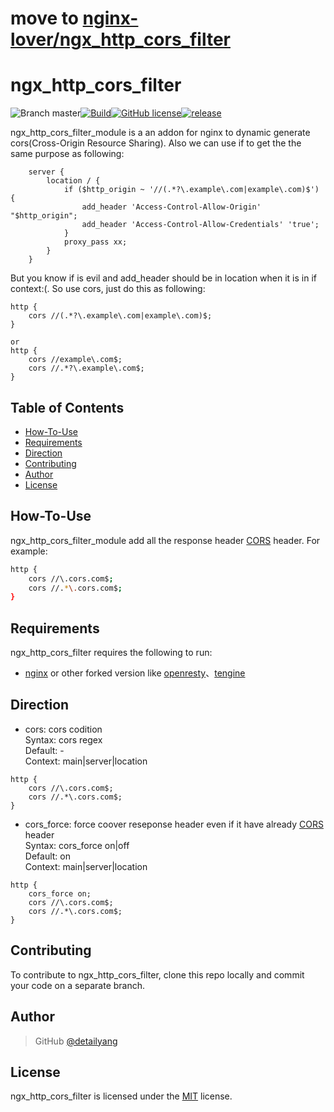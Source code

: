 # move to [nginx-lover/ngx_http_cors_filter](https://github.com/nginx-lover/ngx_http_updown)
# ngx_http_cors_filter
![Branch master](https://img.shields.io/badge/branch-master-brightgreen.svg?style=flat-square)[![Build](https://api.travis-ci.org/detailyang/ngx_http_cors_filter.svg)](https://travis-ci.org/detailyang/ngx_http_cors_filter)[![GitHub license](https://img.shields.io/badge/license-MIT-blue.svg)](https://raw.githubusercontent.com/detailyang/ngx_http_cors_filter/master/LICENSE)[![release](https://img.shields.io/github/release/detailyang/ngx_http_cors_filter.svg)](https://github.com/detailyang/ngx_http_cors_filter/releases)


ngx_http_cors_filter_module is a an addon for nginx to dynamic generate cors(Cross-Origin Resource Sharing). Also we can use if to get the the same purpose as following:

```
    server {
        location / {
            if ($http_origin ~ '//(.*?\.example\.com|example\.com)$') {
                add_header 'Access-Control-Allow-Origin' "$http_origin";
                add_header 'Access-Control-Allow-Credentials' 'true';
            }
            proxy_pass xx;
        }
    }
```

But you know if is evil and add_header should be in location when it is in if context:(. So use cors, just do this as following:

```
http {
    cors //(.*?\.example\.com|example\.com)$;
}

or 
http {
    cors //example\.com$;
    cors //.*?\.example\.com$;
}
```


Table of Contents
-----------------
* [How-To-Use](#how-to-use)
* [Requirements](#requirements)
* [Direction](#direction)
* [Contributing](#contributing)
* [Author](#author)
* [License](#license)


How-To-Use
----------------

ngx_http_cors_filter_module add all the response header [CORS](https://developer.mozilla.org/en-US/docs/Web/HTTP/Access_control_CORS) header.
For example:

```bash
http {
    cors //\.cors.com$;
    cors //.*\.cors.com$;
}
```

Requirements
------------

ngx_http_cors_filter requires the following to run:

 * [nginx](http://nginx.org/) or other forked version like [openresty](http://openresty.org/)、[tengine](http://tengine.taobao.org/)

Direction
------------

* cors: cors codition       
Syntax:     cors regex       
Default:    -        
Context:    main|server|location       

```
http {
    cors //\.cors.com$;
    cors //.*\.cors.com$;
}
```

* cors_force: force coover reseponse header even if it have already [CORS](https://developer.mozilla.org/en-US/docs/Web/HTTP/Access_control_CORS) header       
Syntax:     cors_force on|off      
Default:    on           
Context:    main|server|location       

```
http {
    cors_force on;
    cors //\.cors.com$;
    cors //.*\.cors.com$;
}
```

Contributing
------------

To contribute to ngx_http_cors_filter, clone this repo locally and commit your code on a separate branch.


Author
------

> GitHub [@detailyang](https://github.com/detailyang)


License
-------
ngx_http_cors_filter is licensed under the [MIT] license.

[MIT]: https://github.com/detailyang/ybw/blob/master/licenses/MIT
